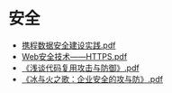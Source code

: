 # <span id = "安全">安全</span>
* [携程数据安全建设实践.pdf](/doc/security/携程数据安全建设实践.pdf)
* [Web安全技术——HTTPS.pdf](/doc/Web安全技术——HTTPS.pdf)
* [《浅谈代码复用攻击与防御》.pdf](/doc/《浅谈代码复用攻击与防御》.pdf)
* [《冰与火之歌：企业安全的攻与防》.pdf](/doc/《冰与火之歌：企业安全的攻与防》.pdf)
